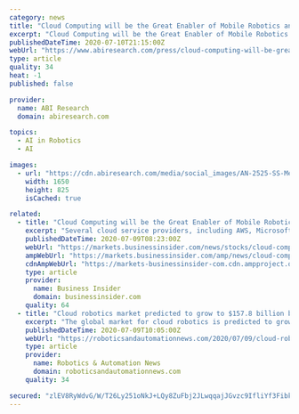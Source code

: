 ```yaml
---
category: news
title: "Cloud Computing will be the Great Enabler of Mobile Robotics and a US$157.8 billion service opportunity by 2030"
excerpt: "Cloud Computing will be the Great Enabler of Mobile Robotics and a US$157.8 billion service opportunity by 2030. London, United Kingdom - 09 Jul 2020. Though only in its nascent s"
publishedDateTime: 2020-07-10T21:15:00Z
webUrl: "https://www.abiresearch.com/press/cloud-computing-will-be-great-enabler-mobile-robotics-and-us1578-billion-service-opportunity-2030/"
type: article
quality: 34
heat: -1
published: false

provider:
  name: ABI Research
  domain: abiresearch.com

topics:
  - AI in Robotics
  - AI

images:
  - url: "https://cdn.abiresearch.com/media/social_images/AN-2525-SS-Media-Card.jpg"
    width: 1650
    height: 825
    isCached: true

related:
  - title: "Cloud Computing will be the Great Enabler of Mobile Robotics and a US$157.8 billion service opportunity by 2030"
    excerpt: "Several cloud service providers, including AWS, Microsoft Azure, and Google Cloud, have begun collaborating with robotics developers, while start-ups like InOrbit target cloud-enabled operations for the first major deployment of mobile service robots."
    publishedDateTime: 2020-07-09T08:23:00Z
    webUrl: "https://markets.businessinsider.com/news/stocks/cloud-computing-will-be-the-great-enabler-of-mobile-robotics-and-a-us-157-8-billion-service-opportunity-by-2030-1029379261"
    ampWebUrl: "https://markets.businessinsider.com/amp/news/cloud-computing-will-be-the-great-enabler-of-mobile-robotics-and-a-us-157-8-billion-service-opportunity-by-2030-1029379261"
    cdnAmpWebUrl: "https://markets-businessinsider-com.cdn.ampproject.org/c/s/markets.businessinsider.com/amp/news/cloud-computing-will-be-the-great-enabler-of-mobile-robotics-and-a-us-157-8-billion-service-opportunity-by-2030-1029379261"
    type: article
    provider:
      name: Business Insider
      domain: businessinsider.com
    quality: 64
  - title: "Cloud robotics market predicted to grow to $157.8 billion by 2030"
    excerpt: "The global market for cloud robotics is predicted to grow to $157.8 billion by 2030, according to ABI Research. The analyst says cloud computing will be the “great enabler of mobile robotics”, and a massive,"
    publishedDateTime: 2020-07-09T10:05:00Z
    webUrl: "https://roboticsandautomationnews.com/2020/07/09/cloud-robotics-market-predicted-to-grow-to-157-8-billion-by-2030/33909/"
    type: article
    provider:
      name: Robotics & Automation News
      domain: roboticsandautomationnews.com
    quality: 34

secured: "zlEV8RyWdvG/W/T26Ly251oNkJ+LQy8ZuFbj2JLwqqajJGvzc9IfliYf3FibkPaXCcjurHSEqLg0ztf8zD5jE5Zbh+fN4ppVfBXb+scXe69BKObi4ZAH2ExKHapBBqbLshaQ0iqLinzE3BJ3ZUrw66Wx3ZHSvJphDAFz3ZiPmR4d7mGTYnyQec6naVu9vOHwC+JZjz+zFPM8FIQIKqsqUMgOjB/ULGWOJlhgs0qsKFzvTCdO1rfPMwc8b9z8+HN1DPhx47Rog1Yh6G7hzJWBG5TNZfHdwkggoa6zml9OXJwnPWXk4uwYKzjCH9MqQVVb8PHfEl/Kt5w02e2GsqU0pQ==;3E+mBtcxSjMly3pPI15QsQ=="
---
```


